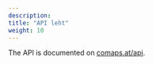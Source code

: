 ```yaml
---
description:
title: "API leht"
weight: 10
---
```


The API is documented on [comaps.at/api](https://comaps.at/api).
